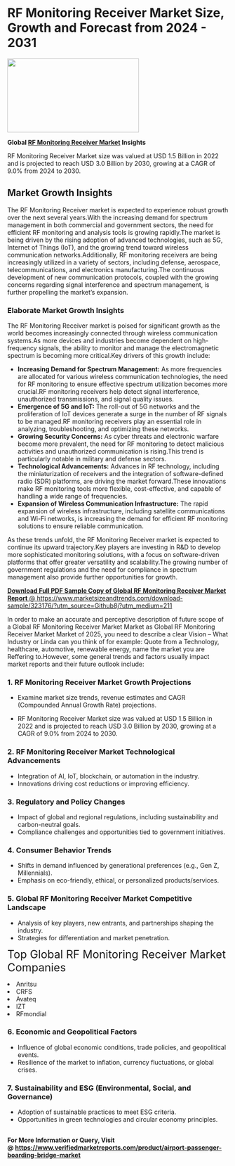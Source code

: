 <H1>RF Monitoring Receiver Market Size, Growth and Forecast from 2024 - 2031</H1><img class="aligncenter size-medium wp-image-584254" src="https://thirdeyenews.in/wp-content/uploads/2024/09/Global-Market-Research-300x168.jpeg" alt="" width="300" height="168" /><p><strong>Global&nbsp;<a href="https://www.marketsizeandtrends.com/download-sample/323176/?utm_source=Github8j?utm_medium=211">RF Monitoring Receiver Market</a> Insights</strong></p><p>RF Monitoring Receiver Market size was valued at USD 1.5 Billion in 2022 and is projected to reach USD 3.0 Billion by 2030, growing at a CAGR of 9.0% from 2024 to 2030.</p><p><h2>Market Growth Insights</h2> <p>The RF Monitoring Receiver market is expected to experience robust growth over the next several years.With the increasing demand for spectrum management in both commercial and government sectors, the need for efficient RF monitoring and analysis tools is growing rapidly.The market is being driven by the rising adoption of advanced technologies, such as 5G, Internet of Things (IoT), and the growing trend toward wireless communication networks.Additionally, RF monitoring receivers are being increasingly utilized in a variety of sectors, including defense, aerospace, telecommunications, and electronics manufacturing.The continuous development of new communication protocols, coupled with the growing concerns regarding signal interference and spectrum management, is further propelling the market’s expansion.</p> <p><a href="download-link"></a></p> <h3>Elaborate Market Growth Insights</h3> <p>The RF Monitoring Receiver market is poised for significant growth as the world becomes increasingly connected through wireless communication systems.As more devices and industries become dependent on high-frequency signals, the ability to monitor and manage the electromagnetic spectrum is becoming more critical.Key drivers of this growth include:</p> <ul> <li><strong>Increasing Demand for Spectrum Management:</strong> As more frequencies are allocated for various wireless communication technologies, the need for RF monitoring to ensure effective spectrum utilization becomes more crucial.RF monitoring receivers help detect signal interference, unauthorized transmissions, and signal quality issues.</li> <li><strong>Emergence of 5G and IoT:</strong> The roll-out of 5G networks and the proliferation of IoT devices generate a surge in the number of RF signals to be managed.RF monitoring receivers play an essential role in analyzing, troubleshooting, and optimizing these networks.</li> <li><strong>Growing Security Concerns:</strong> As cyber threats and electronic warfare become more prevalent, the need for RF monitoring to detect malicious activities and unauthorized communication is rising.This trend is particularly notable in military and defense sectors.</li> <li><strong>Technological Advancements:</strong> Advances in RF technology, including the miniaturization of receivers and the integration of software-defined radio (SDR) platforms, are driving the market forward.These innovations make RF monitoring tools more flexible, cost-effective, and capable of handling a wide range of frequencies.</li> <li><strong>Expansion of Wireless Communication Infrastructure:</strong> The rapid expansion of wireless infrastructure, including satellite communications and Wi-Fi networks, is increasing the demand for efficient RF monitoring solutions to ensure reliable communication.</li> </ul> <p>As these trends unfold, the RF Monitoring Receiver market is expected to continue its upward trajectory.Key players are investing in R&D to develop more sophisticated monitoring solutions, with a focus on software-driven platforms that offer greater versatility and scalability.The growing number of government regulations and the need for compliance in spectrum management also provide further opportunities for growth.</p> <p><a href="get-more-link"></p><p><span class=""><strong>Download Full PDF Sample Copy of Global RF Monitoring Receiver Market Report</strong> @ <a href="https://www.marketsizeandtrends.com/download-sample/323176/?utm_source=Github8j?utm_medium=211" target="_blank">https://www.marketsizeandtrends.com/download-sample/323176/?utm_source=Github8j?utm_medium=211</a></span></p><p>In order to make an accurate and perceptive description of future scope of a Global&nbsp;RF Monitoring Receiver Market Market as Global&nbsp;RF Monitoring Receiver Market Market of 2025, you need to describe a clear Vision &ndash; What Industry or Linda can you think of for example: Quote from a Technology, healthcare, automotive, renewable energy, name the market you are Reffering to.However, some general trends and factors usually impact market reports and their future outlook include:</p><h3>1.&nbsp;<strong>RF Monitoring Receiver Market Growth Projections</strong></h3><ul><li>Examine market size trends, revenue estimates and CAGR (Compounded Annual Growth Rate) projections.</li><li><p>RF Monitoring Receiver Market size was valued at USD 1.5 Billion in 2022 and is projected to reach USD 3.0 Billion by 2030, growing at a CAGR of 9.0% from 2024 to 2030.</p></li></ul><h3>2.&nbsp;<strong>RF Monitoring Receiver Market Technological Advancements</strong></h3><ul><li>Integration of AI, IoT, blockchain, or automation in the industry.</li><li>Innovations driving cost reductions or improving efficiency.</li></ul><h3>3.&nbsp;<strong>Regulatory and Policy Changes</strong></h3><ul><li>Impact of global and regional regulations, including sustainability and carbon-neutral goals.</li><li>Compliance challenges and opportunities tied to government initiatives.</li></ul><h3>4.&nbsp;<strong>Consumer Behavior Trends</strong></h3><ul><li>Shifts in demand influenced by generational preferences (e.g., Gen Z, Millennials).</li><li>Emphasis on eco-friendly, ethical, or personalized products/services.</li></ul><h3>5.&nbsp;<strong>Global RF Monitoring Receiver Market Competitive Landscape</strong></h3><ul><li>Analysis of key players, new entrants, and partnerships shaping the industry.</li><li>Strategies for differentiation and market penetration.</li></ul><p data-pm-slice="1 1 []"><span style="color: inherit; font-family: inherit; font-size: 25px;">Top Global RF Monitoring Receiver Market Companies</span></p><div class="" data-test-id=""><p><li>Anritsu</li><li> CRFS</li><li> Avateq</li><li> IZT</li><li> RFmondial</li></p></div><h3>6.&nbsp;<strong>Economic and Geopolitical Factors</strong></h3><ul><li>Influence of global economic conditions, trade policies, and geopolitical events.</li><li>Resilience of the market to inflation, currency fluctuations, or global crises.</li></ul><h3>7.&nbsp;<strong>Sustainability and ESG (Environmental, Social, and Governance)</strong></h3><ul><li>Adoption of sustainable practices to meet ESG criteria.</li><li>Opportunities in green technologies and circular economy principles.</li></ul><h2><strong style="font-size: 14px;">For More Information or Query, Visit @&nbsp;</strong><a style="background-color: #ffffff; font-size: 14px;" href="https://www.marketsizeandtrends.com/report/rf-monitoring-receiver-market/" target="_blank">https://www.verifiedmarketreports.com/product/airport-passenger-boarding-bridge-market</a></h2>